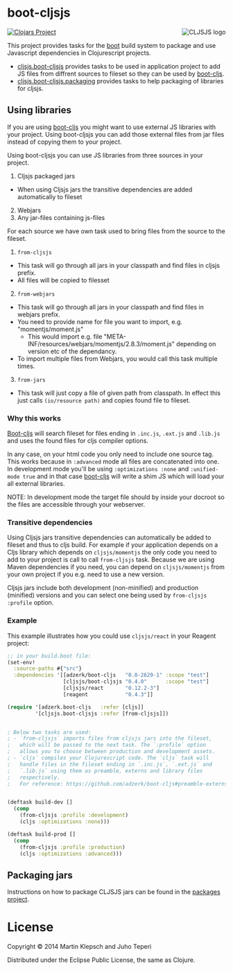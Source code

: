 # boot-cljsjs

<img src="https://dl.dropboxusercontent.com/u/453692/cljsjs-logo.png"
  alt="CLJSJS logo" align="right" />

[![Clojars Project](http://clojars.org/cljsjs/boot-cljsjs/latest-version.svg)](http://clojars.org/cljsjs/boot-cljsjs)

This project provides tasks for the [boot][boot] build system to
package and use Javascript dependencies in Clojurescript projects.

- [cljsjs.boot-cljsjs][main-ns] provides tasks to be used in application
  project to add JS files from diffrent sources to fileset so they can
  be used by [boot-cljs][boot-cljs].
- [cljsjs.boot-cljsjs.packaging][packaging-ns] provides tasks to help
  packaging of libraries for cljsjs.

## Using libraries

If you are using [boot-cljs][boot-cljs] you might want to use external
JS libraries with your project. Using boot-cljsjs you can add those
external files from jar files instead of copying them to your project.

Using boot-cljsjs you can use JS libraries from three sources in your
project.

1. Cljsjs packaged jars
  - When using Cljsjs jars the transitive dependencies are added automatically to fileset
2. Webjars
3. Any jar-files containing js-files

For each source we have own task used to bring files from the source
to the fileset.

1. `from-cljsjs`
  - This task will go through all jars in your classpath and find
    files in cljsjs prefix.
  - All files will be copied to filesset
2. `from-webjars`
  - This task will go through all jars in your classpath and find
    files in webjars prefix.
  - You need to provide name for file you want to import,
    e.g. "momentjs/moment.js"
    - This would import e.g. file
      "META-INF/resources/webjars/momentjs/2.8.3/moment.js" depending
      on version etc of the dependancy.
  - To import multiple files from Webjars, you would call this task
    multiple times.
3. `from-jars`
  - This task will just copy a file of given path from classpath. In
  effect this just calls `(io/resource path)` and copies found file to
  fileset.

### Why this works

[Boot-cljs][boot-cljs] will search fileset for files ending in
`.inc.js`, `.ext.js` and `.lib.js` and uses the found files for cljs
compiler options.

In any case, on your html code you only need to include one source
tag.  This works because in `:advanced` mode all files are
concatenated into one.  In development mode you'll be using
`:optimizations :none` and `:unified-mode true` and in that case
[boot-cljs][boot-cljs] will write a shim JS which will load your all
external libraries.

NOTE: In development mode the target file should by inside your
docroot so the files are accessible through your webserver.

### Transitive dependencies

Using Cljsjs jars transitive dependencies can automatically be added to fileset and thus to cljs build.
For example if your application depends on a Cljs library which depends on `cljsjs/momentjs` the only code you
need to add to your project is call to call `from-cljsjs` task. Because we are using Maven dependencies if you need, you can depend on `cljsjs/momentjs` from your own project if you e.g. need to use a new version.

Cljsjs jars include both development (non-minified) and production (minified) versions and you can select one being used by `from-cljsjs` `:profile` option.

### Example

This example illustrates how you could use `cljsjs/react` in your Reagent project:

```clj
;; in your build.boot file:
(set-env!
  :source-paths #{"src"}
  :dependencies '[[adzerk/boot-cljs   "0.0-2629-1" :scope "test"]
                  [cljsjs/boot-cljsjs "0.4.0"      :scope "test"]
                  [cljsjs/react       "0.12.2-3"]
                  [reagent            "0.4.3"]]

(require '[adzerk.boot-cljs   :refer [cljs]]
         '[cljsjs.boot-cljsjs :refer [from-cljsjs]])


; Below two tasks are used:
; - `from-cljsjs` imports files from cljsjs jars into the fileset,
;   which will be passed to the next task. The `:profile` option
;   allows you to choose between production and development assets.
; - `cljs` compiles your Clojurescript code. The `cljs` task will
;   handle files in the fileset ending in `.inc.js`, `.ext.js` and
;   `.lib.js` using them as preamble, externs and library files
;   respectively.
;   For reference: https://github.com/adzerk/boot-cljs#preamble-externs-and-lib-files


(deftask build-dev []
  (comp
    (from-cljsjs :profile :development)
    (cljs :optimizations :none)))

(deftask build-prod []
  (comp
    (from-cljsjs :profile :production)
    (cljs :optimizations :advanced)))
```

## Packaging jars

Instructions on how to package CLJSJS jars can be found in the [packages project][cljsjs-packages].

# License

Copyright © 2014 Martin Klepsch and Juho Teperi

Distributed under the Eclipse Public License, the same as Clojure.

[boot]: https://github.com/boot-clj/boot
[cljsjs-packages]: https://github.com/cljsjs/packages
[packaging-ns]: src/cljsjs/boot_cljsjs/packaging.clj
[main-ns]: src/cljsjs/boot_cljsjs.clj
[boot-cljs]: https://github.com/adzerk/boot-cljs
[cljsjs-react]: https://github.com/cljsjs/packages/tree/master/react
